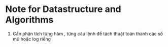 # Note for Datastructure and Algorithms
1. Cần phân tích từng hàm , từng câu lệnh để tách thuật toán thành các số mũ hoặc log riếng